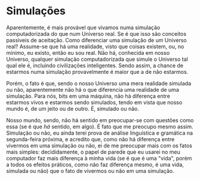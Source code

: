 <!-- pt :: Simulações :: 2023-01-22 17:51:55 -->

# Simulações

Aparentemente, é mais provável que vivamos numa simulação computadorizada do que
num Universo real. Se é que isso são conceitos passíveis de aceitação. Como
diferenciar uma simulação de um Universo real? Assume-se que há uma realidade,
visto que coisas existem, ou, no mínimo, eu existo, então eu sou real. Não há,
conhecida em nosso Universo, qualquer simulação computadorizada que simule
o Universo tal qual ele é, incluindo civilizações inteligentes. Sendo assim,
a chance de estarmos numa simulação provavelmente é maior que a de não estarmos.

Porém, o fato é que, sendo o nosso Universo uma mera realidade simulada ou não,
aparentemente não há o que diferencia uma realidade de uma simulação. Para nós,
bits em uma máquina, não há diferença entre estarmos vivos e estarmos sendo
simulados, tendo em vista que nosso mundo é, de um jeito ou de outro. É,
simulado ou não.

Nosso mundo, sendo, não há sentido em preocupar-se com questões como essa (se é
que *há* sentido, em algo). É fato que me preocupo mesmo assim. Simulação ou
não, eu ainda terei prova de análise linguística e gramática na segunda-feira
próxima, e acredito que, como não há diferença entre vivermos em uma simulação
ou não, ei de me preocupar mais com os fatos mais simples: decididamente,
o papel de parede que eu usarei no meu computador faz mais diferença à minha
vida (se é que é uma "vida", porém a todos os efeitos práticos, como não faz
diferença mesmo, é uma vida, simulada ou não) que o fato de vivermos ou não em
uma simulação.
